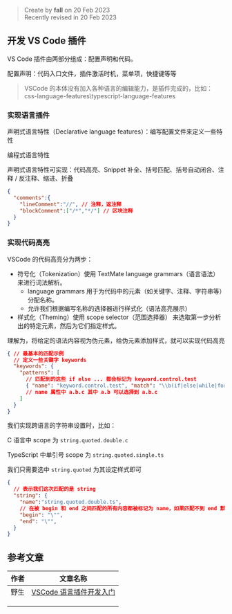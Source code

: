 > Create by **fall** on 20 Feb 2023<br/>
> Recently revised in 20 Feb 2023

## 开发 VS Code 插件

VS Code 插件由两部分组成：配置声明和代码。

配置声明：代码入口文件，插件激活时机，菜单项，快捷键等等

> VSCode 的本体没有加入各种语言的编辑能力，是插件完成的，比如：css-language-features\typescript-language-features

### 实现语言插件

声明式语言特性（Declarative language features）：编写配置文件来定义一些特性

编程式语言特性

声明式语言特性可实现：代码高亮、Snippet 补全、括号匹配、括号自动闭合、注释 / 反注释、缩进、折叠

```json
{
  "comments":{
    "lineComment":"//", // 注释，返注释
    "blockComment":["/*","*/"] // 区块注释
  }
}
```



### 实现代码高亮

VSCode 的代码高亮分为两步：

- 符号化（Tokenization）使用 TextMate language grammars（语言语法） 来进行词法解析。
  - language grammars 用于为代码中的元素（如关键字、注释、字符串等）分配名称。
  - 允许我们根据编写名称的选择器进行样式化（语法高亮展示）
- 样式化（Theming）使用 scope selector（范围选择器） 来选取第一步分析出的特定元素，然后为它们指定样式。

理解为，将给定的语法内容视为伪元素，给伪元素添加样式，就可以实现代码高亮

```json
{ // 最基本的匹配示例
  // 定义一些关键字 keywords
  "keywords": {
    "patterns": [
      // 匹配到的这些 if else ... 都会标记为 keyword.control.test
      { "name": "keyword.control.test", "match": "\\b(if|else|while|for|return)\\b" }
      // name 属性中 a.b.c 其中 a.b 可以选择到 a.b.c
    ]
  }
}
```

我们实现跨语言的字符串设置时，比如：

C 语言中 scope 为 `string.quoted.double.c`

TypeScript 中单引号 scope 为 `string.quoted.single.ts`

我们只需要选中 `string.quoted` 为其设定样式即可

```json
{
  // 表示我们这次匹配的是 string
  "string": {
    "name":"string.quoted.double.ts",
    // 在被 begin 和 end 之间匹配的所有内容都被标记为 name，如果匹配不到 end 默认定位到内容的末尾
    "begin": "\"",
    "end": "\"",
  }
}
```







## 参考文章

| 作者 | 文章名称                                                     |
| ---- | ------------------------------------------------------------ |
| 野生 | [VSCode 语言插件开发入门](https://mp.weixin.qq.com/s/Eqb9hAvG-WeseP9rCl_XRg) |
|      |                                                              |
|      |                                                              |
|      |                                                              |